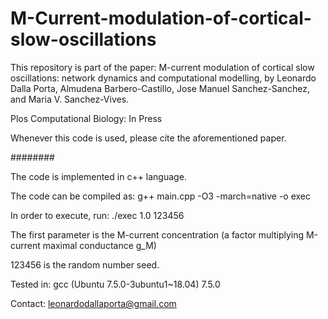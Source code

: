 # M-Current-modulation-of-cortical-slow-oscillations

This repository is part of the paper: M-current modulation of cortical slow oscillations: network dynamics and computational modelling, by Leonardo Dalla Porta, Almudena Barbero-Castillo, Jose Manuel Sanchez-Sanchez, and Maria V. Sanchez-Vives.

Plos Computational Biology: In Press

Whenever this code is used, please cite the aforementioned paper.

########

The code is implemented in c++ language.

The code can be compiled as: g++ main.cpp -O3 -march=native -o exec

In order to execute, run: ./exec 1.0 123456

The first parameter is the M-current concentration (a factor multiplying M-current maximal conductance g_M)

123456 is the random number seed.

Tested in: gcc (Ubuntu 7.5.0-3ubuntu1~18.04) 7.5.0

Contact: leonardodallaporta@gmail.com
